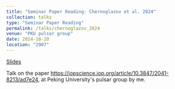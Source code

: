 ```yaml
---
title: "Seminar Paper Reading: Chernoglazov et al. 2024"
collection: talks
type: "Seminar Paper Reading"
permalink: /talks/chernoglazov_2024
venue: "PKU pulsar group"
date: 2024-10-20
location: "2907"
---
```


[Slides](http://DiscoEgg.github.io/files/2024_chernoglazov_etal_coherence_simulation.pdf)

Talk on the paper https://iopscience.iop.org/article/10.3847/2041-8213/ad7e24, at Peking University's pulsar group by me.
